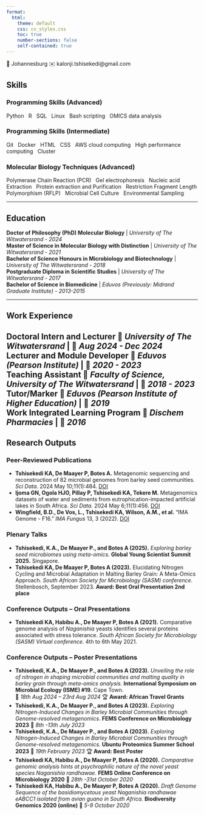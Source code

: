 ```yaml
---
format:
  html:
    theme: default
    css: cv_styles.css
    toc: true
    number-sections: false
    self-contained: true
---
```


<div class="contact-info">
  <div class="contact-right">
    📍 Johannesburg 
    ✉️ kalonji.tshisekedi@gmail.com  
  </div>
</div>

## Skills

### **Programming Skills (Advanced)**
<div class="skill-bar skill-advanced"><div></div></div>

<div class="skill-list">Python &nbsp; R &nbsp; SQL &nbsp; Linux &nbsp; Bash scripting &nbsp; OMICS data analysis</div>

### **Programming Skills (Intermediate)**
<div class="skill-bar skill-intermediate"><div></div></div>
<div class="skill-list">Git &nbsp; Docker &nbsp; HTML &nbsp; CSS &nbsp; AWS cloud computing &nbsp; High performance computing &nbsp; Cluster</div>

### **Molecular Biology Techniques (Advanced)**
<div class="skill-bar skill-advanced"><div></div></div>

<div class="skill-list">Polymerase Chain Reaction (PCR) &nbsp; Gel electrophoresis &nbsp; Nucleic acid Extraction &nbsp; Protein extraction and Purification &nbsp; Restriction Fragment Length Polymorphism (RFLP) &nbsp; Microbial Cell Culture &nbsp; Environmental Sampling</div>

---

## Education

**Doctor of Philosophy (PhD) Molecular Biology** | *University of The Witwatersrand* - *2024*  
**Master of Science in Molecular Biology with Distinction** | *University of The Witwatersrand* - *2021*  
**Bachelor of Science Honours in Microbiology and Biotechnology** | *University of The Witwatersrand* - *2018*  
**Postgraduate Diploma in Scientific Studies** | *University of The Witwatersrand* - *2017*  
**Bachelor of Science in Biomedicine** | *Eduvos (Previously: Midrand Graduate Institute)* - *2013-2015*  

---

## Work Experience

**Doctoral Intern and Lecturer** 📍 *University of The Witwatersrand* | 📅 *Aug 2024 - Dec 2024*  
**Lecturer and Module Developer** 📍 *Eduvos (Pearson Institute)* | 📅 *2020 - 2023*  
**Teaching Assistant** 📍 *Faculty of Science, University of The Witwatersrand* | 📅 *2018 - 2023*  
**Tutor/Marker** 📍 *Eduvos (Pearson Institute of Higher Education)* | 📅 *2019*  
**Work Integrated Learning Program** 📍 *Dischem Pharmacies* | 📅 *2016*    
---

## Research Outputs

### **Peer-Reviewed Publications**
- **Tshisekedi KA, De Maayer P, Botes A.** Metagenomic sequencing and reconstruction of 82 microbial genomes from barley seed communities. *Sci Data.* 2024 May 10;11(1):484. [DOI](https://doi.org/10.1038/s41597-024-03332-x)
- **Ijoma GN, Ogola HJO, Pillay P, Tshisekedi KA, Tekere M.** Metagenomics datasets of water and sediments from eutrophication-impacted artificial lakes in South Africa. *Sci Data.* 2024 May 6;11(1):456. [DOI](https://doi.org/10.1038/s41597-024-03286-0)
- **Wingfield, B.D., De Vos, L., Tshisekedi KA, Wilson, A.M., et al.** “IMA Genome - F16.” *IMA Fungus* 13, 3 (2022). [DOI](https://doi.org/10.1186/s43008-022-00089-z)

### **Plenary Talks**
- **Tshisekedi, K.A., De Maayer P., and Botes A (2025).** *Exploring barley seed microbiomes using meta-omics.* **Global Young Scientist Summit 2025.** Singapore.  
- **Tshisekedi KA, De Maayer P, Botes A (2023).** Elucidating Nitrogen Cycling and Microbial Adaptation in Malting Barley Grain: A Meta-Omics Approach. *South African Society for Microbiology (SASM) conference.* Stellenbosch, September 2023. **Award: Best Oral Presentation 2nd place**

### **Conference Outputs – Oral Presentations**
- **Tshisekedi KA, Habibu A., De Maayer P, Botes A (2021).** Comparative genome analysis of *Naganishia* yeasts identifies several proteins associated with stress tolerance. *South African Society for Microbiology (SASM) Virtual conference.* 4th to 6th May 2021.

### **Conference Outputs – Poster Presentations**
- **Tshisekedi, K.A., De Maayer P., and Botes A (2023).** *Unveiling the role of nitrogen in shaping microbial communities and malting quality in barley grain through meta-omics analysis.* **International Symposium on Microbial Ecology (ISME) #19.** Cape Town.  
  📅 *18th Aug 2024 – 23rd Aug 2024* 🏆 **Award: African Travel Grants**  
- **Tshisekedi, K.A., De Maayer P., and Botes A (2023).** *Exploring Nitrogen-Induced Changes in Barley Microbial Communities through Genome-resolved metagenomics.* **FEMS Conference on Microbiology 2023** 📅 *8th -13th July 2023*  
- **Tshisekedi, K.A., De Maayer P., and Botes A (2023).** *Exploring Nitrogen-Induced Changes in Barley Microbial Communities through Genome-resolved metagenomics.* **Ubuntu Proteomics Summer School 2023** 📅 *19th February 2023* 🏆 **Award: Best Poster**  
- **Tshisekedi KA, Habibu A., De Maayer P, Botes A (2020).** *Comparative genomic analysis hints at psychrophilic nature of the novel yeast species Naganishia randhawae.* **FEMS Online Conference on Microbiology 2020** 📅 *28th -31st October 2020*  
- **Tshisekedi KA, Habibu A., De Maayer P, Botes A (2020).** *Draft Genome Sequence of the basidiomycetous yeast Naganishia randhawae eABCC1 isolated from avian guano in South Africa.* **Biodiversity Genomics 2020 (online)** 📅 *5-9 October 2020*  
